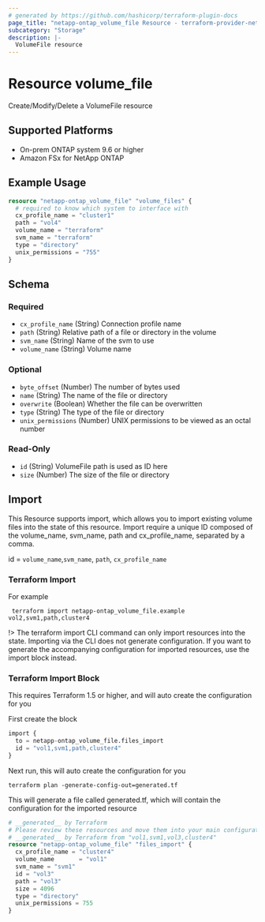 ```yaml
---
# generated by https://github.com/hashicorp/terraform-plugin-docs
page_title: "netapp-ontap_volume_file Resource - terraform-provider-netapp-ontap"
subcategory: "Storage"
description: |-
  VolumeFile resource
---
```


# Resource volume_file

Create/Modify/Delete a VolumeFile resource

## Supported Platforms

* On-prem ONTAP system 9.6 or higher
* Amazon FSx for NetApp ONTAP

## Example Usage

```terraform
resource "netapp-ontap_volume_file" "volume_files" {
  # required to know which system to interface with
  cx_profile_name = "cluster1"
  path = "vol4"
  volume_name = "terraform"
  svm_name = "terraform"
  type = "directory"
  unix_permissions = "755"
}
```

<!-- schema generated by tfplugindocs -->
## Schema

### Required

- `cx_profile_name` (String) Connection profile name
- `path` (String) Relative path of a file or directory in the volume
- `svm_name` (String) Name of the svm to use
- `volume_name` (String) Volume name

### Optional

- `byte_offset` (Number) The number of bytes used
- `name` (String) The name of the file or directory
- `overwrite` (Boolean) Whether the file can be overwritten
- `type` (String) The type of the file or directory
- `unix_permissions` (Number) UNIX permissions to be viewed as an octal number

### Read-Only

- `id` (String) VolumeFile path is used as ID here
- `size` (Number) The size of the file or directory

## Import

This Resource supports import, which allows you to import existing volume files into the state of this resource.
Import require a unique ID composed of the volume_name, svm_name, path and cx_profile_name, separated by a comma.

 id = `volume_name`,`svm_name`, `path`, `cx_profile_name`

### Terraform Import

 For example

 ```shell
  terraform import netapp-ontap_volume_file.example vol2,svm1,path,cluster4
 ```

!> The terraform import CLI command can only import resources into the state. Importing via the CLI does not generate configuration. If you want to generate the accompanying configuration for imported resources, use the import block instead.

### Terraform Import Block

This requires Terraform 1.5 or higher, and will auto create the configuration for you

First create the block

```terraform
import {
  to = netapp-ontap_volume_file.files_import
  id = "vol1,svm1,path,cluster4"
}
```

Next run, this will auto create the configuration for you

```shell
terraform plan -generate-config-out=generated.tf
```

This will generate a file called generated.tf, which will contain the configuration for the imported resource

```terraform
# __generated__ by Terraform
# Please review these resources and move them into your main configuration files.
# __generated__ by Terraform from "vol1,svm1,vol3,cluster4"
resource "netapp-ontap_volume_file" "files_import" {
  cx_profile_name = "cluster4"
  volume_name       = "vol1"
  svm_name = "svm1"
  id = "vol3"
  path = "vol3"
  size = 4096
  type = "directory"
  unix_permissions = 755
}
```
